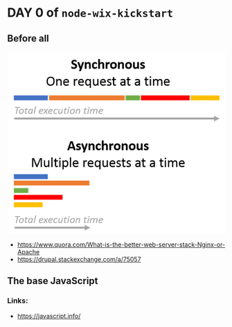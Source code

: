 # DAY 0 of `node-wix-kickstart` 

## Before all

![](../static/sync_vs_async.png)

 - https://www.quora.com/What-is-the-better-web-server-stack-Nginx-or-Apache
 - https://drupal.stackexchange.com/a/75057

## The base JavaScript

### Links:

 - https://javascript.info/
